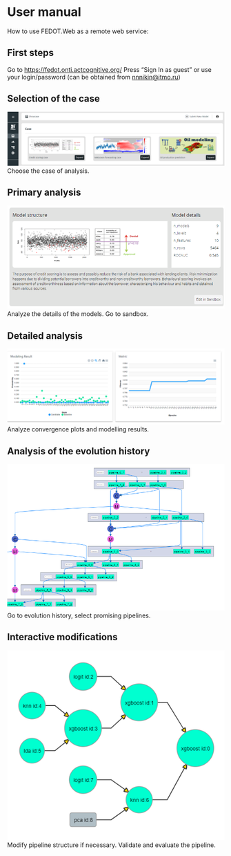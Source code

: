 # User manual

How to use FEDOT.Web as a remote web service:

## First steps

Go to https://fedot.onti.actcognitive.org/
Press “Sign In as guest” or use your login/password (can be obtained from nnnikin@itmo.ru)

## Selection of the case

![Showcase](../docs/img/showcase.png)
Choose the case of analysis.

## Primary analysis

![details.png](../docs/img/details.png)
Analyze the details of the models. Go to sandbox.

## Detailed analysis

![Analytics](../docs/img/analytics.png)
Analyze convergence plots and modelling results.

## Analysis of the evolution history

![Evolution](../docs/img/history.png)
Go to evolution history, select promising pipelines.

## Interactive modifications

![Model editor prototype](../docs/img/editor.png)
Modify pipeline structure if necessary. Validate and evaluate the pipeline.
